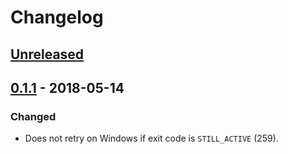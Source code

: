 # Changelog

## [Unreleased]

## [0.1.1] - 2018-05-14

### Changed

- Does not retry on Windows if exit code is `STILL_ACTIVE` (259).

[Unreleased]: https://github.com/EFanZh/keep-trying/compare/0.1.1...HEAD
[0.1.1]: https://github.com/EFanZh/keep-trying/compare/0.1.0...0.1.1
